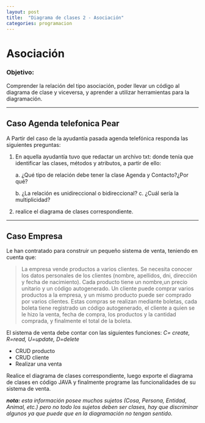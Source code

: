```yaml
---
layout: post
title:  "Diagrama de clases 2 - Asociación"
categories: programacion
---
```


# Asociación
### Objetivo:
Comprender la relación del tipo asociación, poder llevar un código al diagrama de clase y viceversa, y aprender a utilizar herramientas para la diagramación.

***
## Caso Agenda telefonica Pear
A Partir del caso de la ayudantía pasada agenda telefónica responda las siguientes preguntas:
1. En aquella ayudantía tuvo que redactar un archivo txt: donde tenía que identificar las clases, métodos y atributos, a partir de ello:

    a. ¿Qué tipo de relación debe tener la clase Agenda y Contacto?¿Por qué?

    b. ¿La relación es unidireccional o bidireccional?
    c. ¿Cuál sería la multiplicidad?

2. realice el diagrama de clases correspondiente.

***
## Caso Empresa
Le han contratado para construir un pequeño sistema de venta, teniendo en cuenta que:

>La empresa vende productos a varios clientes. Se necesita conocer los datos
>personales de los clientes (nombre, apellidos, dni, dirección y fecha de nacimiento).
>Cada producto tiene un nombre,un precio unitario y un código autogenerado.
>Un cliente puede comprar varios productos a la empresa, y un mismo producto puede ser
>comprado por varios clientes. Estas compras se realizan mediante boletas, cada boleta  tiene registrado un código autogenerado, el cliente a quien se le hizo la venta, fecha de compra, los productos y la cantidad comprada, y finalmente el total de la boleta.

El sistema de venta debe contar con las siguientes funciones:
_C= create, R=read, U=update, D=delete_
* CRUD  producto
* CRUD cliente
* Realizar una venta

Realice el diagrama de clases correspondiente, luego exporte el diagrama de clases en código JAVA y finalmente programe las funcionalidades de su sistema de venta.

_**nota:** esta información posee muchos sujetos (Cosa, Persona, Entidad, Animal, etc.) pero no todo los sujetos deben ser clases, hay que discriminar algunos ya que puede que en la diagramación no tengan sentido._